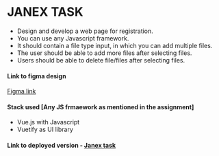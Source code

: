 # JANEX TASK

- Design and develop a web page for registration.
- You can use any Javascript framework.
- It should contain a file type input, in which you can add multiple files.
- The user should be able to add more files after selecting files.
- Users should be able to delete file/files after selecting files.

#### Link to figma design
[Figma link](https://www.figma.com/file/LRItgB679SD34d7VCVMYMO/Untitled?t=l3bw79bEQrln7FRo-0)

#### Stack used [Any JS frmaework as mentioned in the assignment]

  - Vue.js with Javascript
  - Vuetify as UI library
#### Link to deployed version - [Janex task](janex-two.vercel.app) 

